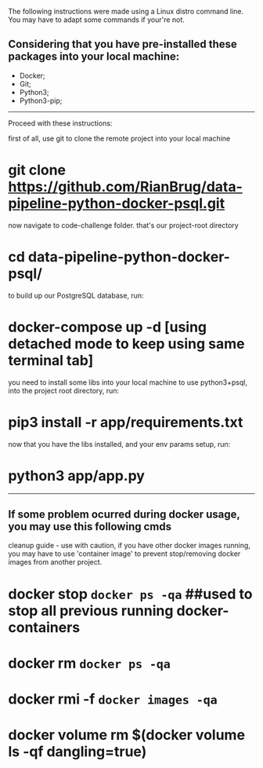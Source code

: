 The following instructions were made using a Linux distro command line.
You may have to adapt some commands if your're not.

## Considering that you have pre-installed these packages into your local machine:
- Docker;
- Git;
- Python3;
- Python3-pip;

---

Proceed with these instructions:

first of all, use git to clone the remote project into your local machine
# git clone https://github.com/RianBrug/data-pipeline-python-docker-psql.git

now navigate to code-challenge folder. that's our project-root directory
# cd data-pipeline-python-docker-psql/

to build up our PostgreSQL database, run:
# docker-compose up -d [using detached mode to keep using same terminal tab]

you need to install some libs into your local machine to use python3+psql,
into the project root directory, run:
# pip3 install -r app/requirements.txt

now that you have the libs installed, and your env params setup, run:
# python3 app/app.py

---

## If some problem ocurred during docker usage, you may use this following cmds

cleanup guide - use with caution, if you have other docker images running, you may have to use 'container image' to prevent stop/removing docker images from another project.

# docker stop `docker ps -qa` ##used to stop all previous running docker-containers
# docker rm `docker ps -qa` ##
# docker rmi -f `docker images -qa `
# docker volume rm $(docker volume ls -qf dangling=true)
